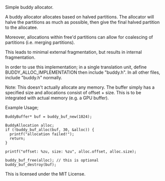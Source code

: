 Simple buddy allocator.

A buddy allocator allocates based on halved partitions.
The allocator will halve the partitions as much as possible,
then give the final halved partition to the allocatee.

Moreover, allocations within free'd partitions can allow for
coalescing of partitions (i.e. merging partitions).

This leads to minimal external fragmentation, but results in
internal fragmentation.

In order to use this implementation; in a single translation unit,
define BUDDY_ALLOC_IMPLEMENTATION then include "buddy.h".
In all other files, include "buddy.h" normally.

Note: This doesn't actually allocate any memory. The buffer simply
has a specified size and allocations consist of offset + size.
This is to be integrated with actual memory (e.g. a GPU buffer).

Example Usage;
```
BuddyBuffer* buf = buddy_buf_new(1024);

BuddyAllocation alloc;
if (!buddy_buf_alloc(buf, 30, &alloc)) {
  printf("allocation failed!");
  return;
}

printf("offset: %zu, size: %zu", alloc.offset, alloc.size);

buddy_buf_free(alloc); // this is optional
buddy_buf_destroy(buf);
```

This is licensed under the MIT License.